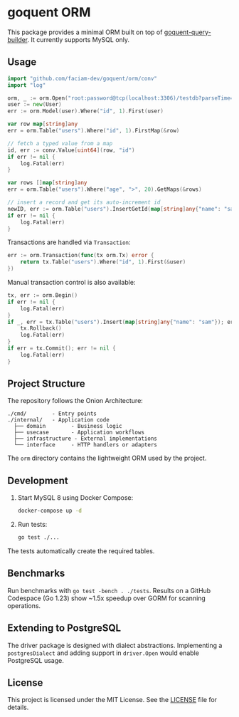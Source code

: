 # goquent ORM

This package provides a minimal ORM built on top of [goquent-query-builder](https://github.com/faciam-dev/goquent-query-builder).
It currently supports MySQL only.

## Usage
```go
import "github.com/faciam-dev/goquent/orm/conv"
import "log"

orm, _ := orm.Open("root:password@tcp(localhost:3306)/testdb?parseTime=true")
user := new(User)
err := orm.Model(user).Where("id", 1).First(user)

var row map[string]any
err = orm.Table("users").Where("id", 1).FirstMap(&row)

// fetch a typed value from a map
id, err := conv.Value[uint64](row, "id")
if err != nil {
    log.Fatal(err)
}

var rows []map[string]any
err = orm.Table("users").Where("age", ">", 20).GetMaps(&rows)

// insert a record and get its auto-increment id
newID, err := orm.Table("users").InsertGetId(map[string]any{"name": "sam", "age": 18})
if err != nil {
    log.Fatal(err)
}
```

Transactions are handled via `Transaction`:
```go
err := orm.Transaction(func(tx orm.Tx) error {
    return tx.Table("users").Where("id", 1).First(&user)
})
```

Manual transaction control is also available:
```go
tx, err := orm.Begin()
if err != nil {
    log.Fatal(err)
}
if _, err = tx.Table("users").Insert(map[string]any{"name": "sam"}); err != nil {
    tx.Rollback()
    log.Fatal(err)
}
if err = tx.Commit(); err != nil {
    log.Fatal(err)
}
```

## Project Structure
The repository follows the Onion Architecture:

```
./cmd/        - Entry points
./internal/   - Application code
  ├── domain        - Business logic
  ├── usecase       - Application workflows
  ├── infrastructure - External implementations
  └── interface     - HTTP handlers or adapters
```

The `orm` directory contains the lightweight ORM used by the project.

## Development
1. Start MySQL 8 using Docker Compose:
   ```bash
   docker-compose up -d
   ```
2. Run tests:
   ```bash
   go test ./...
   ```
The tests automatically create the required tables.


## Benchmarks
Run benchmarks with `go test -bench . ./tests`.
Results on a GitHub Codespace (Go 1.23) show ~1.5x speedup over GORM for scanning operations.

## Extending to PostgreSQL
The driver package is designed with dialect abstractions. Implementing a `postgresDialect` and adding support in `driver.Open` would enable PostgreSQL usage.

## License
This project is licensed under the MIT License. See the [LICENSE](LICENSE) file for details.
